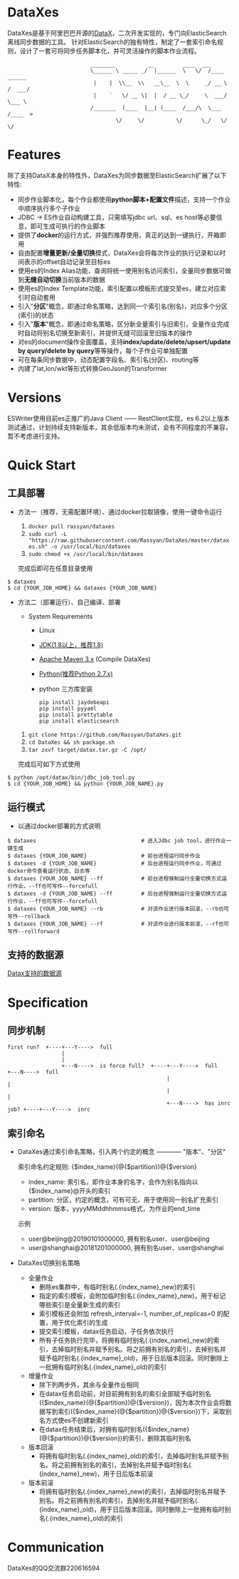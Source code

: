 # DataXes
DataXes是基于阿里巴巴开源的[DataX](https://github.com/alibaba/DataX)，二次开发实现的，专门向ElasticSearch离线同步数据的工具。
针对ElasticSearch的独有特性，制定了一套索引命名规则，设计了一套可将同步任务脚本化，并可灵活操作的脚本作业流程。
```
                          ________          __         ____  ___             
                          \______ \ _____ _/  |______  \   \/  /____   ______
                           |    |  \\__  \\   __\__  \  \     _/ __ \ /  ___/
                           |    `   \/ __ \|  |  / __ \_/     \  ___/ \___ \ 
                          /_______  (____  |__| (____  /___/\  \___  /____  >
                                  \/     \/          \/      \_/   \/     \/ 
```

# Features
除了支持DataX本身的特性外，DataXes为同步数据至ElasticSearch扩展了以下特性:

  - 同步作业脚本化，每个作业都使用**python脚本+配置文件**描述，支持一个作业中顺序执行多个子作业
  - JDBC -> ES作业自动构建工具，只需填写jdbc url、sql、es host等必要信息，即可生成可执行的作业脚本
  - 提供了**docker**的运行方式，并强烈推荐使用，真正的达到一键执行，开箱即用
  - 自由配置**增量更新/全量切换**模式，DataXes会将每次作业的执行记录和以时间表示的offset自动记录至目标es
  - 使用es的Index Alias功能，查询将统一使用别名访问索引，全量同步数据可做到**无缝自动切换**当前版本的数据
  - 使用es的Index Template功能，索引配置以模板形式提交至es，建立对应索引时自动套用
  - 引入"**分区**"概念，即通过命名策略，达到同一个索引名(别名)，对应多个分区(索引)的状态
  - 引入"**版本**"概念，即通过命名策略，区分新全量索引与旧索引，全量作业完成时自动将别名切换至新索引，并提供无缝可回滚至旧版本的操作
  - 对es的document操作全面覆盖，支持**index/update/delete/upsert/update by query/delete by query**等等操作，每个子作业可单独配置
  - 可在每条同步数据中，动态配置字段名、索引名(分区)、routing等
  - 内建了lat,lon/wkt等形式转换GeoJson的Transformer
  
# Versions
ESWriter使用目前es正推广的Java Client —— RestClient实现，es 6.2以上版本测试通过，计划持续支持新版本，其余低版本均未测试，会有不同程度的不兼容，暂不考虑进行支持。

# Quick Start

## 工具部署

  * 方法一（推荐，无需配置环境）、通过docker拉取镜像，使用一键命令运行
    1. `docker pull rassyan/dataxes`
    2. `sudo curl -L "https://raw.githubusercontent.com/Rassyan/DataXes/master/dataxes.sh" -o /usr/local/bin/dataxes` 
    3. `sudo chmod +x /usr/local/bin/dataxes` 
    
    完成后即可在任意目录使用
    
   ``` shell
   $ dataxes
   $ cd {YOUR_JOB_HOME} && dataxes {YOUR_JOB_NAME}
   ```

  * 方法二（部署运行）、自己编译、部署
    * System Requirements
        - Linux
        - [JDK(1.8以上，推荐1.8)](http://www.oracle.com/technetwork/cn/java/javase/downloads/index.html)
        - [Apache Maven 3.x](https://maven.apache.org/download.cgi) (Compile DataXes) 
        - [Python(推荐Python 2.7.x)](https://www.python.org/downloads/)
        - python 三方库安装
        
          ``` shell
          pip install jaydebeapi
          pip install pyyaml
          pip install prettytable
          pip install elasticsearch
          ```
    
    1. `git clone https://github.com/Rassyan/DataXes.git`
    2. `cd DataXes && sh package.sh`
    3. `tar zxvf target/datax.tar.gz -C /opt/`
    
    完成后可如下方式使用
    
   ``` shell
   $ python /opt/datax/bin/jdbc_job_tool.py
   $ cd {YOUR_JOB_HOME} && python {YOUR_JOB_NAME}.py
   ```
   
## 运行模式
  * 以通过docker部署的方式说明
  ``` shell
  $ dataxes                                 # 进入Jdbc job tool，进行作业一键生成
  $ dataxes {YOUR_JOB_NAME}                 # 前台进程运行同步作业
  $ dataxes -d {YOUR_JOB_NAME}              # 后台进程运行同步作业，可通过docker命令查看运行状态、日志等
  $ dataxes {YOUR_JOB_NAME} --ff            # 前台进程强制运行全量切换方式运行作业，--ff也可写作--forcefull
  $ dataxes -d {YOUR_JOB_NAME} --ff         # 后台进程强制运行全量切换方式运行作业，--ff也可写作--forcefull
  $ dataxes {YOUR_JOB_NAME} --rb            # 对该作业进行版本回滚，--rb也可写作--rollback
  $ dataxes {YOUR_JOB_NAME} --rf            # 对该作业进行版本前滚，--rf也可写作--rollforward
  ```

## 支持的数据源
[Datax支持的数据源](https://github.com/alibaba/DataX#support-data-channels)

# Specification
  
## 同步机制
```
first run?  +----+---Y---->  full
                 |
                 |
                 +---N---->  is force full?  +----+---Y---->  full               +---N---->  full
                                                  |                              |
                                                  |                              |
                                                  +---N---->  has inrc job? +----+---Y---->  inrc
```

## 索引命名
  * DataXes通过索引命名策略，引入两个约定的概念 ———— "版本"、"分区"
    
    索引命名约定规则: {$index_name}(@{$partition})@{$version}
    - index_name: 索引名，即作业本身的名字，会作为别名指向以{$index_name}@开头的索引
    - partition: 分区，约定的概念，可有可无，用于使用同一别名扩充索引
    - version: 版本，yyyyMMddhhmmss格式，为作业的end_time
    
    示例
    - user@beijing@20190101000000, 拥有别名user、user@beijing
    - user@shanghai@20181201000000, 拥有别名user、user@shanghai
    
  * DataXes切换别名策略
    - 全量作业
      - 删除es集群中，有临时别名(.{index_name}_new)的索引
      - 指定的索引模板，会附加临时别名(.{index_name}_new)，用于标记哪些索引是全量新生成的索引
      - 索引模板还会附加 refresh_interval=-1, number_of_replicas=0 的配置，用于优化索引的生成
      - 提交索引模板，datax任务启动，子任务依次执行
      - 所有子任务执行完毕，将拥有临时别名(.{index_name}_new)的索引，去掉临时别名并赋予别名。将之前拥有别名的索引，去掉别名并赋予临时别名(.{index_name}_old)，用于日后版本回滚。同时删除上一批拥有临时别名(.{index_name}_old)的索引
    - 增量作业
      - 除下列两步外，其余与全量作业相同
      - 在datax任务启动前，对目前拥有别名的索引全部赋予临时别名({$index_name}(@{$partition})@{$version})，因为本次作业会将数据写到索引({$index_name}(@{$partition})@{$version})下，采取别名方式使es不创建新索引
      - 在datax任务结束后，对拥有临时别名({$index_name}(@{$partition})@{$version})的索引，删除其临时别名
    - 版本回滚
      - 将拥有临时别名(.{index_name}_old)的索引，去掉临时别名并赋予别名。将之前拥有别名的索引，去掉别名并赋予临时别名(.{index_name}_new)，用于日后版本前滚
    - 版本前滚
      - 将拥有临时别名(.{index_name}_new)的索引，去掉临时别名并赋予别名。将之前拥有别名的索引，去掉别名并赋予临时别名(.{index_name}_old)，用于日后版本回滚。同时删除上一批拥有临时别名(.{index_name}_old)的索引

# Communication
DataXes的QQ交流群220616594